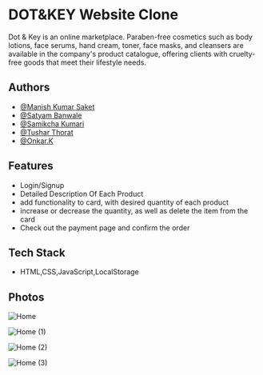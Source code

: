 
# DOT&KEY Website Clone

Dot & Key is an online marketplace. Paraben-free cosmetics such as body lotions, face serums, hand cream, toner, face masks, and cleansers are available in the company's product catalogue, offering clients with cruelty-free goods that meet their lifestyle needs.

## Authors

- [@Manish Kumar Saket](https://github.com/Manish958994)
- [@Satyam Banwale](https://github.com/Satyam1013)
- [@Samikcha Kumari](https://github.com/samikchakumari0606)
- [@Tushar Thorat](https://github.com/ttushar2622)
- [@Onkar.K](https://github.com/OnkarK0273)



## Features

- Login/Signup
- Detailed Description Of Each Product
- add functionality to card, with desired quantity of each product
- increase or decrease the quantity, as well as delete the item from the card
- Check out the payment page and confirm the order




## Tech Stack

- HTML,CSS,JavaScript,LocalStorage


## Photos

![Home](https://user-images.githubusercontent.com/110043714/193418933-da922f7d-6519-42e9-862c-7ec2158e4b2b.png)


![Home (1)](https://user-images.githubusercontent.com/110043714/193418945-fac1323f-b2d7-4564-8752-fc4a70799c2d.png)

![Home (2)](https://user-images.githubusercontent.com/110043714/193418951-cc06e596-545c-459c-845b-b63c36d7e84e.png)

![Home (3)](https://user-images.githubusercontent.com/110043714/193418959-5aeeb560-a6ae-4481-a35d-f94b31120d38.png)

